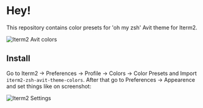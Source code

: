 # Hey!

This repository contains color presets for 'oh my zsh' Avit theme for Iterm2. 

![Iterm2 Avit colors](https://user-images.githubusercontent.com/299118/35504338-dfd81730-04f3-11e8-8624-c6b8e3a8ccda.png)

## Install

Go to Iterm2 -> Preferences -> Profile -> Colors -> Color Presets and Import `iterm2-zsh-avit-theme-colors`. After that go to Preferences -> Appearence and set things like on screenshot:

![Iterm2 Settings](https://user-images.githubusercontent.com/299118/35504544-649fd91c-04f4-11e8-95aa-d5a78519afe5.png)


